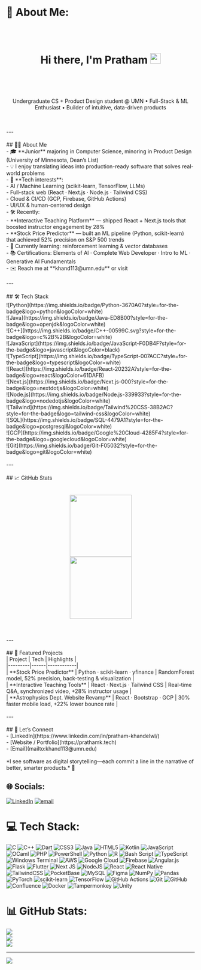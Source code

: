 # 💫 About Me:
<!-- Profile README – Pratham Khandelwal --><br><br><h1 align="center">Hi there, I'm Pratham <img src="https://media.giphy.com/media/hvRJCLFzcasrR4ia7z/giphy.gif" width="28"></h1><br><br><p align="center"><br>  Undergraduate CS + Product Design student @ UMN • Full-Stack & ML Enthusiast • Builder of intuitive, data-driven products<br></p><br><br>---<br><br>## 👨‍💻 About Me<br>- 🎓 **Junior** majoring in Computer Science, minoring in Product Design (University of Minnesota, Dean’s List)  <br>- 💡 I enjoy translating ideas into production-ready software that solves real-world problems  <br>- 🚀 **Tech interests**:  <br>  - AI / Machine Learning (scikit-learn, TensorFlow, LLMs)  <br>  - Full-stack web (React · Next.js · Node.js · Tailwind CSS)  <br>  - Cloud & CI/CD (GCP, Firebase, GitHub Actions)  <br>  - UI/UX & human-centered design  <br>- 🛠️ Recently:  <br>  - **Interactive Teaching Platform** — shipped React + Next.js tools that boosted instructor engagement by 28%  <br>  - **Stock Price Predictor** — built an ML pipeline (Python, scikit-learn) that achieved 52% precision on S&P 500 trends  <br>- 🌱 Currently learning: reinforcement learning & vector databases  <br>- 📚 Certifications: Elements of AI · Complete Web Developer · Intro to ML · Generative AI Fundamentals  <br>- ✉️ Reach me at **khand113@umn.edu** or visit <https://prathamk.tech><br><br>---<br><br>## 🛠 Tech Stack<br>![Python](https://img.shields.io/badge/Python-3670A0?style=for-the-badge&logo=python&logoColor=white)<br>![Java](https://img.shields.io/badge/Java-ED8B00?style=for-the-badge&logo=openjdk&logoColor=white)<br>![C++](https://img.shields.io/badge/C++-00599C.svg?style=for-the-badge&logo=c%2B%2B&logoColor=white)<br>![JavaScript](https://img.shields.io/badge/JavaScript-F0DB4F?style=for-the-badge&logo=javascript&logoColor=black)<br>![TypeScript](https://img.shields.io/badge/TypeScript-007ACC?style=for-the-badge&logo=typescript&logoColor=white)<br>![React](https://img.shields.io/badge/React-20232A?style=for-the-badge&logo=react&logoColor=61DAFB)<br>![Next.js](https://img.shields.io/badge/Next.js-000?style=for-the-badge&logo=nextdotjs&logoColor=white)<br>![Node.js](https://img.shields.io/badge/Node.js-339933?style=for-the-badge&logo=nodedotjs&logoColor=white)<br>![Tailwind](https://img.shields.io/badge/Tailwind%20CSS-38B2AC?style=for-the-badge&logo=tailwind-css&logoColor=white)<br>![SQL](https://img.shields.io/badge/SQL-4479A1?style=for-the-badge&logo=postgresql&logoColor=white)<br>![GCP](https://img.shields.io/badge/Google%20Cloud-4285F4?style=for-the-badge&logo=googlecloud&logoColor=white)<br>![Git](https://img.shields.io/badge/Git-F05032?style=for-the-badge&logo=git&logoColor=white)<br><br>---<br><br>## 📈 GitHub Stats<br><p align="center"><br>  <img src="https://github-readme-stats.vercel.app/api?username=Pratham442005&show_icons=true&theme=tokyonight" height="165"><br>  <img src="https://github-readme-stats.vercel.app/api/top-langs/?username=Pratham442005&layout=compact&theme=tokyonight" height="165"><br></p><br><br>---<br><br>## 🚀 Featured Projects<br>| Project | Tech | Highlights |<br>|---------|------|------------|<br>| **Stock Price Predictor** | Python · scikit-learn · yfinance | RandomForest model, 52% precision, back-testing & visualization |<br>| **Interactive Teaching Tools** | React · Next.js · Tailwind CSS | Real-time Q&A, synchronized video, +28% instructor usage |<br>| **Astrophysics Dept. Website Revamp** | React · Bootstrap · GCP | 30% faster mobile load, +22% lower bounce rate |<br><br>---<br><br>## 🤝 Let’s Connect<br>- [LinkedIn](https://www.linkedin.com/in/pratham-khandelwl/)<br>- [Website / Portfolio](https://prathamk.tech)<br>- [Email](mailto:khand113@umn.edu)<br><br>*I see software as digital storytelling—each commit a line in the narrative of better, smarter products.* 🚀<br>


## 🌐 Socials:
[![LinkedIn](https://img.shields.io/badge/LinkedIn-%230077B5.svg?logo=linkedin&logoColor=white)](https://linkedin.com/in/https://www.linkedin.com/in/pratham-khandelwl/) [![email](https://img.shields.io/badge/Email-D14836?logo=gmail&logoColor=white)](mailto:khand113@umn.edu) 

# 💻 Tech Stack:
![C](https://img.shields.io/badge/c-%2300599C.svg?style=for-the-badge&logo=c&logoColor=white) ![C++](https://img.shields.io/badge/c++-%2300599C.svg?style=for-the-badge&logo=c%2B%2B&logoColor=white) ![Dart](https://img.shields.io/badge/dart-%230175C2.svg?style=for-the-badge&logo=dart&logoColor=white) ![CSS3](https://img.shields.io/badge/css3-%231572B6.svg?style=for-the-badge&logo=css3&logoColor=white) ![Java](https://img.shields.io/badge/java-%23ED8B00.svg?style=for-the-badge&logo=openjdk&logoColor=white) ![HTML5](https://img.shields.io/badge/html5-%23E34F26.svg?style=for-the-badge&logo=html5&logoColor=white) ![Kotlin](https://img.shields.io/badge/kotlin-%237F52FF.svg?style=for-the-badge&logo=kotlin&logoColor=white) ![JavaScript](https://img.shields.io/badge/javascript-%23323330.svg?style=for-the-badge&logo=javascript&logoColor=%23F7DF1E) ![OCaml](https://img.shields.io/badge/OCaml-%23E98407.svg?style=for-the-badge&logo=ocaml&logoColor=white) ![PHP](https://img.shields.io/badge/php-%23777BB4.svg?style=for-the-badge&logo=php&logoColor=white) ![PowerShell](https://img.shields.io/badge/PowerShell-%235391FE.svg?style=for-the-badge&logo=powershell&logoColor=white) ![Python](https://img.shields.io/badge/python-3670A0?style=for-the-badge&logo=python&logoColor=ffdd54) ![R](https://img.shields.io/badge/r-%23276DC3.svg?style=for-the-badge&logo=r&logoColor=white) ![Bash Script](https://img.shields.io/badge/bash_script-%23121011.svg?style=for-the-badge&logo=gnu-bash&logoColor=white) ![TypeScript](https://img.shields.io/badge/typescript-%23007ACC.svg?style=for-the-badge&logo=typescript&logoColor=white) ![Windows Terminal](https://img.shields.io/badge/Windows%20Terminal-%234D4D4D.svg?style=for-the-badge&logo=windows-terminal&logoColor=white) ![AWS](https://img.shields.io/badge/AWS-%23FF9900.svg?style=for-the-badge&logo=amazon-aws&logoColor=white) ![Google Cloud](https://img.shields.io/badge/GoogleCloud-%234285F4.svg?style=for-the-badge&logo=google-cloud&logoColor=white) ![Firebase](https://img.shields.io/badge/firebase-%23039BE5.svg?style=for-the-badge&logo=firebase) ![Angular.js](https://img.shields.io/badge/angular.js-%23E23237.svg?style=for-the-badge&logo=angularjs&logoColor=white) ![Flask](https://img.shields.io/badge/flask-%23000.svg?style=for-the-badge&logo=flask&logoColor=white) ![Flutter](https://img.shields.io/badge/Flutter-%2302569B.svg?style=for-the-badge&logo=Flutter&logoColor=white) ![Next JS](https://img.shields.io/badge/Next-black?style=for-the-badge&logo=next.js&logoColor=white) ![NodeJS](https://img.shields.io/badge/node.js-6DA55F?style=for-the-badge&logo=node.js&logoColor=white) ![React](https://img.shields.io/badge/react-%2320232a.svg?style=for-the-badge&logo=react&logoColor=%2361DAFB) ![React Native](https://img.shields.io/badge/react_native-%2320232a.svg?style=for-the-badge&logo=react&logoColor=%2361DAFB) ![TailwindCSS](https://img.shields.io/badge/tailwindcss-%2338B2AC.svg?style=for-the-badge&logo=tailwind-css&logoColor=white) ![PocketBase](https://img.shields.io/badge/pocketbase-%23b8dbe4.svg?style=for-the-badge&logo=Pocketbase&logoColor=black) ![MySQL](https://img.shields.io/badge/mysql-4479A1.svg?style=for-the-badge&logo=mysql&logoColor=white) ![Figma](https://img.shields.io/badge/figma-%23F24E1E.svg?style=for-the-badge&logo=figma&logoColor=white) ![NumPy](https://img.shields.io/badge/numpy-%23013243.svg?style=for-the-badge&logo=numpy&logoColor=white) ![Pandas](https://img.shields.io/badge/pandas-%23150458.svg?style=for-the-badge&logo=pandas&logoColor=white) ![PyTorch](https://img.shields.io/badge/PyTorch-%23EE4C2C.svg?style=for-the-badge&logo=PyTorch&logoColor=white) ![scikit-learn](https://img.shields.io/badge/scikit--learn-%23F7931E.svg?style=for-the-badge&logo=scikit-learn&logoColor=white) ![TensorFlow](https://img.shields.io/badge/TensorFlow-%23FF6F00.svg?style=for-the-badge&logo=TensorFlow&logoColor=white) ![GitHub Actions](https://img.shields.io/badge/github%20actions-%232671E5.svg?style=for-the-badge&logo=githubactions&logoColor=white) ![Git](https://img.shields.io/badge/git-%23F05033.svg?style=for-the-badge&logo=git&logoColor=white) ![GitHub](https://img.shields.io/badge/github-%23121011.svg?style=for-the-badge&logo=github&logoColor=white) ![Confluence](https://img.shields.io/badge/confluence-%23172BF4.svg?style=for-the-badge&logo=confluence&logoColor=white) ![Docker](https://img.shields.io/badge/docker-%230db7ed.svg?style=for-the-badge&logo=docker&logoColor=white) ![Tampermonkey](https://img.shields.io/badge/tampermonkey-%2300485B.svg?style=for-the-badge&logo=tampermonkey&logoColor=white) ![Unity](https://img.shields.io/badge/unity-%23000000.svg?style=for-the-badge&logo=unity&logoColor=white)
# 📊 GitHub Stats:
![](https://github-readme-stats.vercel.app/api?username=pratham445&theme=dark&hide_border=false&include_all_commits=false&count_private=false)<br/>
![](https://nirzak-streak-stats.vercel.app/?user=pratham445&theme=dark&hide_border=false)<br/>
![](https://github-readme-stats.vercel.app/api/top-langs/?username=pratham445&theme=dark&hide_border=false&include_all_commits=false&count_private=false&layout=compact)

---
[![](https://visitcount.itsvg.in/api?id=pratham445&icon=0&color=0)](https://visitcount.itsvg.in)

<!-- Proudly created with GPRM ( https://gprm.itsvg.in ) -->
